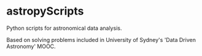# astropyScripts
Python scripts for astronomical data analysis. 

Based on solving problems included in University of Sydney's 'Data Driven Astronomy' MOOC.
